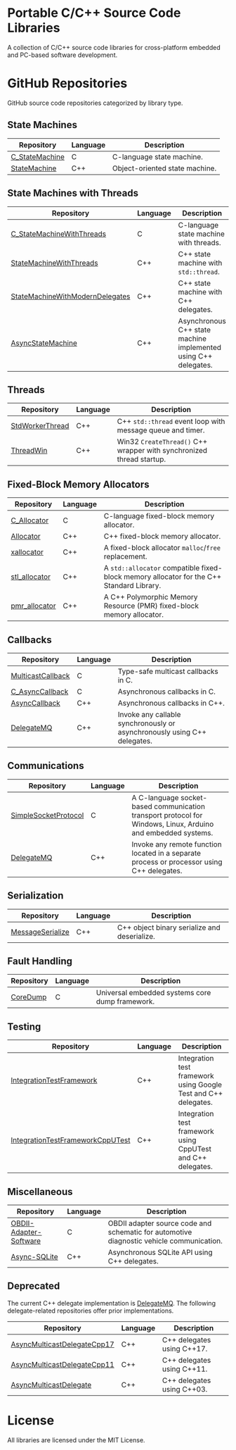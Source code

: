 # Portable C/C++ Source Code Libraries

A collection of C/C++ source code libraries for cross-platform embedded and PC-based software development.

# GitHub Repositories

GitHub source code repositories categorized by library type.

## State Machines

| Repository | Language | Description |
|------------|----------|-------------|
| [C_StateMachine](https://github.com/endurodave/C_StateMachine) | C | C-language state machine. |
| [StateMachine](https://github.com/endurodave/StateMachine) | C++ | Object-oriented state machine. 

## State Machines with Threads

| Repository | Language | Description |
|------------|----------|-------------|
| [C_StateMachineWithThreads](https://github.com/endurodave/C_StateMachineWithThreads) | C | C-language state machine with threads. |
| [StateMachineWithThreads](https://github.com/endurodave/StateMachineWithThreads) | C++ | C++ state machine with `std::thread`. |
| [StateMachineWithModernDelegates](https://github.com/endurodave/StateMachineWithModernDelegates) | C++ | C++ state machine with C++ delegates. |
| [AsyncStateMachine](https://github.com/endurodave/AsyncStateMachine) | C++ | Asynchronous C++ state machine implemented using C++ delegates. |

## Threads

| Repository | Language | Description |
|------------|----------|-------------|
| [StdWorkerThread](https://github.com/endurodave/StdWorkerThread) | C++ | C++ `std::thread` event loop with message queue and timer. |
| [ThreadWin](https://github.com/endurodave/ThreadWin) | C++ | Win32 `CreateThread()` C++ wrapper with synchronized thread startup. |

## Fixed-Block Memory Allocators

| Repository | Language | Description |
|------------|----------|-------------|
| [C_Allocator](https://github.com/endurodave/C_Allocator) | C |  C-language fixed-block memory allocator. |
| [Allocator](https://github.com/endurodave/Allocator) | C++| C++ fixed-block memory allocator. |
| [xallocator](https://github.com/endurodave/xallocator) | C++ | A fixed-block allocator `malloc`/`free` replacement. |
| [stl_allocator](https://github.com/endurodave/stl_allocator) | C++ | A `std::allocator` compatible fixed-block memory allocator for the C++ Standard Library. |
| [pmr_allocator](https://github.com/endurodave/pmr_allocator) | C++ | A C++ Polymorphic Memory Resource (PMR) fixed-block memory allocator. |
  
## Callbacks

| Repository | Language | Description |
|------------|----------|-------------|
| [MulticastCallback](https://github.com/endurodave/MulticastCallback) | C |Type-safe multicast callbacks in C. |
| [C_AsyncCallback](https://github.com/endurodave/C_AsyncCallback) | C | Asynchronous callbacks in C. |
| [AsyncCallback](https://github.com/endurodave/AsyncCallback) | C++ | Asynchronous callbacks in C++. |
| [DelegateMQ](https://github.com/endurodave/DelegateMQ) | C++ | Invoke any callable synchronously or asynchronously using C++ delegates. |

## Communications

| Repository | Language | Description |
|------------|----------|-------------|
| [SimpleSocketProtocol](https://github.com/endurodave/SimpleSocketProtocol) | C | A C-language socket-based communication transport protocol for Windows, Linux, Arduino and embedded systems. |
| [DelegateMQ](https://github.com/endurodave/DelegateMQ) | C++ | Invoke any remote function located in a separate process or processor using C++ delegates. |

## Serialization

| Repository | Language | Description |
|------------|----------|-------------|
| [MessageSerialize](https://github.com/endurodave/MessageSerialize) | C++ | C++ object binary serialize and deserialize. |

## Fault Handling

| Repository | Language | Description |
|------------|----------|-------------|
| [CoreDump](https://github.com/endurodave/CoreDump) | C | Universal embedded systems core dump framework. |

## Testing

| Repository | Language | Description |
|------------|----------|-------------|
| [IntegrationTestFramework](https://github.com/endurodave/IntegrationTestFramework) | C++ | Integration test framework using Google Test and C++ delegates. |
| [IntegrationTestFrameworkCppUTest](https://github.com/endurodave/IntegrationTestFrameworkCppUTest) | C++ | Integration test framework using CppUTest and C++ delegates. |
## Miscellaneous

| Repository | Language | Description |
|------------|----------|-------------|
| [OBDII-Adapter-Software](https://github.com/endurodave/OBDII-Adapter-Software) | C | OBDII adapter source code and schematic for automotive diagnostic vehicle communication. |
| [Async-SQLite](https://github.com/endurodave/Async-SQLite) | C++ | Asynchronous SQLite API using C++ delegates. |

## Deprecated

The current C++ delegate implementation is [DelegateMQ](https://github.com/endurodave/DelegateMQ). The following delegate-related repositories offer prior implementations.

| Repository | Language | Description |
|------------|----------|-------------|
| [AsyncMulticastDelegateCpp17](https://github.com/endurodave/AsyncMulticastDelegateCpp17) | C++ | C++ delegates using C++17. |
| [AsyncMulticastDelegateCpp11](https://github.com/endurodave/AsyncMulticastDelegateCpp11) | C++ | C++ delegates using C++11. |
| [AsyncMulticastDelegate](https://github.com/endurodave/AsyncMulticastDelegate) | C++ | C++ delegates using C++03. |

# License

All libraries are licensed under the MIT License.
